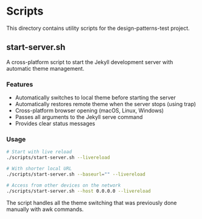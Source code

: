 # Scripts

This directory contains utility scripts for the design-patterns-test project.

## start-server.sh

A cross-platform script to start the Jekyll development server with automatic theme management.

### Features

- Automatically switches to local theme before starting the server
- Automatically restores remote theme when the server stops (using trap)
- Cross-platform browser opening (macOS, Linux, Windows)
- Passes all arguments to the Jekyll serve command
- Provides clear status messages

### Usage

```bash
# Start with live reload
./scripts/start-server.sh --livereload

# With shorter local URL
./scripts/start-server.sh --baseurl="" --livereload

# Access from other devices on the network
./scripts/start-server.sh --host 0.0.0.0 --livereload
```

The script handles all the theme switching that was previously done manually with awk commands.
